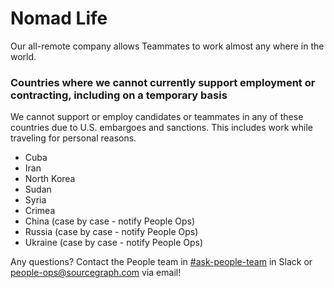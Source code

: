 # Nomad Life

Our all-remote company allows Teammates to work almost any where in the world.

### Countries where we cannot currently support employment or contracting, including on a temporary basis

We cannot support or employ candidates or teammates in any of these countries due to U.S. embargoes and sanctions. This includes work while traveling for personal reasons. 

- Cuba
- Iran
- North Korea
- Sudan
- Syria
- Crimea
- China (case by case - notify People Ops)
- Russia (case by case - notify People Ops)
- Ukraine (case by case - notify People Ops)

Any questions? Contact the People team in [#ask-people-team](https://sourcegraph.slack.com/archives/CQAGQKC4A) in Slack or people-ops@sourcegraph.com via email!

